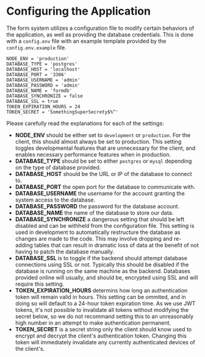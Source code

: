 # Configuring the Application

The form system utilizes a configuration file to modify certain behaviors of the application, as well as providing the database credentials. This is done with a `config.env` file with an example template provided by the `config.env.example` file.

```
NODE_ENV = 'production'
DATABASE_TYPE = 'postgres'
DATABASE_HOST = 'localhost'
DATABASE_PORT = '3306'
DATABASE_USERNAME = 'admin'
DATABASE_PASSWORD = 'admin'
DATABASE_NAME = 'formdb'
DATABASE_SYNCHRONIZE = false
DATABASE_SSL = true
TOKEN_EXPIRATION_HOURS = 24
TOKEN_SECRET = 'SomethingSuperSecrety$%^'
```

Please carefully read the explanations for each of the settings:

- **NODE_ENV** should be either set to `development` or `production`. For the client, this should almost always be set to production. This setting toggles developmental features that are unnecessary for the client, and enables necessary performance features when in production.
- **DATABASE_TYPE** should be set to either `postgres` or `mysql` depending on the type of database provided.
- **DATABASE_HOST** should be the URL or IP of the database to connect to.
- **DATABASE_PORT** the open port for the database to communicate with.
- **DATABASE_USERNAME** the username for the account granting the system access to the database.
- **DATABASE_PASSWORD** the password for the database account.
- **DATABASE_NAME** the name of the database to store our data.
- **DATABASE_SYNCHRONIZE** a dangerous setting that should be left disabled and can be withheld from the configuration file. This setting is used in development to automatically restructure the database as changes are made to the code. This may involve dropping and re-adding tables that can result in dramatic loss of data at the benefit of not having to patch the database manually.
- **DATABASE_SSL** is to toggle if the backend should attempt database connections using SSL or not. Typically this should be disabled if the database is running on the same machine as the backend. Databases provided online will usually, and should be, encrypted using SSL and will require this setting.
- **TOKEN_EXPIRATION_HOURS** determins how long an authentication token will remain valid in hours. This setting can be ommited, and in doing so will default to a 24-hour token expiration time. As we use JWT tokens, it's not possible to invalidate all tokens without modifying the secret below, so we do not recommand setting this to an unreasonably high number in an attempt to make authentication permanent.
- **TOKEN_SECRET** is a secret string only the client should know used to encrypt and decrypt the client's authentication token. Changing this token will immediately invalidate any currently authenticated devices of the client's.
